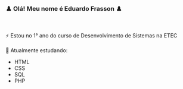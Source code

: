   ### ♟️ Olá! Meu nome é Eduardo Frasson ♟️ 
<br>

⚡ Estou no 1° ano do curso de Desenvolvimento de Sistemas na ETEC <br><br>
🌱 Atualmente estudando: <br>
 <ul>
  <li>HTML</li>
  <li>CSS</li>
  <li>SQL</li>
  <li>PHP</li>
</ul>

